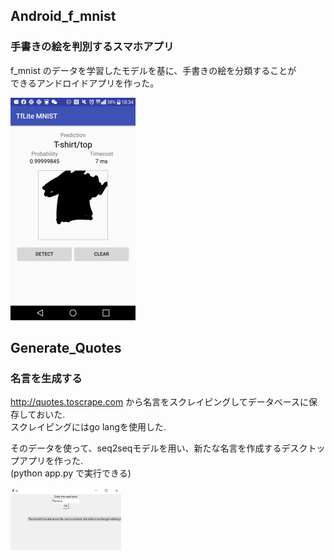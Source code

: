 ## Android_f_mnist

### 手書きの絵を判別するスマホアプリ    

f_mnist のデータを学習したモデルを基に、手書きの絵を分類することが     
できるアンドロイドアプリを作った。


![](Android_f_mnist/f_mnist.png)


## Generate_Quotes

### 名言を生成する

http://quotes.toscrape.com から名言をスクレイピングしてデータベースに保存しておいた.  
スクレイピングにはgo langを使用した.  

そのデータを使って、seq2seqモデルを用い、新たな名言を作成するデスクトップアプリを作った.  
(python app.py で実行できる)

![](Generate_Quotes/generate_quotes_re.png)
